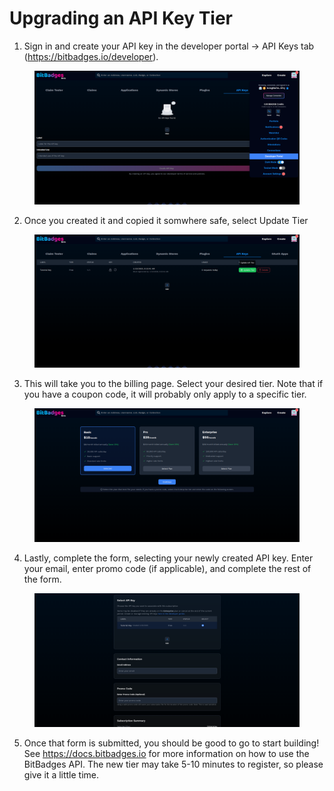 # Upgrading an API Key Tier

1. Sign in and create your API key in the developer portal -> API Keys tab (https://bitbadges.io/developer).

<figure><img src="../../.gitbook/assets/image (1) (1).png" alt=""><figcaption></figcaption></figure>

2. Once you created it and copied it somwhere safe, select Update Tier

<figure><img src="../../.gitbook/assets/image (2) (1).png" alt=""><figcaption></figcaption></figure>

3. This will take you to the billing page. Select your desired tier. Note that if you have a coupon code, it will probably only apply to a specific tier.

<figure><img src="../../.gitbook/assets/image (4).png" alt=""><figcaption></figcaption></figure>

4. Lastly, complete the form, selecting your newly created API key. Enter your email, enter promo code (if applicable), and complete the rest of the form.

<figure><img src="../../.gitbook/assets/image (5).png" alt=""><figcaption></figcaption></figure>

5. Once that form is submitted, you should be good to go to start building! See https://docs.bitbadges.io for more information on how to use the BitBadges API. The new tier may take 5-10 minutes to register, so please give it a little time.
